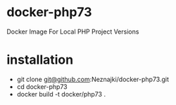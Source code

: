 # docker-php73
Docker Image For Local PHP Project Versions


# installation
* git clone git@github.com:Neznajki/docker-php73.git
* cd docker-php73
* docker build -t docker/php73 .
